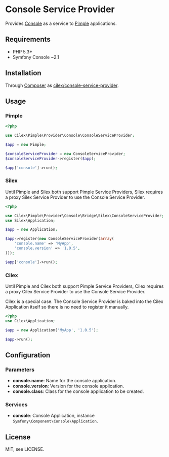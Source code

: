 Console Service Provider
========================

Provides [Console][symfony/console] as a service to [Pimple][pimple] applications.


Requirements
------------

 * PHP 5.3+
 * Symfony Console ~2.1



Installation
------------
 
Through [Composer][composer] as [cilex/console-service-provider][cilex/console-service-provider].


Usage
-----

### Pimple

```php
<?php

use Cilex\Pimple\Provider\Console\ConsoleServiceProvider;

$app = new Pimple;

$consoleServiceProvider = new ConsoleServiceProvider;
$consoleServiceProvider->register($app);

$app['console']->run();
```

### Silex

Until Pimple and Silex both support Pimple Service Providers, Silex requires
a proxy Silex Service Provider to use the Console Service Provider.

```php
<?php

use Cilex\Pimple\Provider\Console\Bridge\Silex\ConsoleServiceProvider;
use Silex\Application;

$app = new Application;

$app->register(new ConsoleServiceProvider(array(
    'console.name' => 'MyApp',
    'console.version' => '1.0.5',
)));

$app['console']->run();
```

### Cilex

Until Pimple and Cilex both support Pimple Service Providers, Cilex requires
a proxy Cilex Service Provider to use the Console Service Provider.

Cilex is a special case. The Console Service Provider is baked into the Cilex
Application itself so there is no need to register it manually.

```php
<?php
use Cilex\Application;

$app = new Application('MyApp', '1.0.5');

$app->run();
```


Configuration
-------------

### Parameters

 * **console.name**:
   Name for the console application.
 * **console.version**:
   Version for the console application.
 * **console.class**:
   Class for the console application to be created.

### Services

 * **console**:
   Console Application, instance `Symfony\Component\Console\Application`.


License
-------

MIT, see LICENSE.


[symfony/console]: http://symfony.com/doc/current/components/console/introduction.html
[pimple]: http://pimple.sensiolabs.org
[composer]: http://getcomposer.org
[cilex/console-service-provider]: https://packagist.org/packages/cilex/console-service-provider
